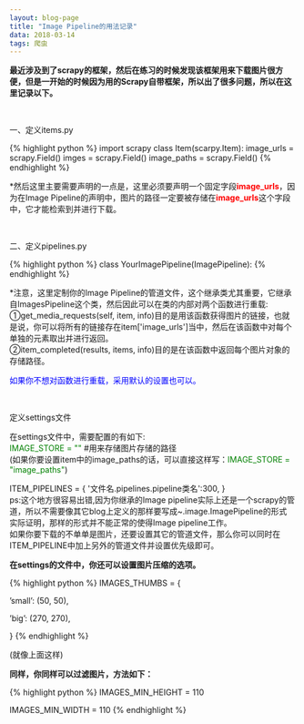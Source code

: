 ```yaml
---
layout: blog-page
title: "Image Pipeline的用法记录"
data: 2018-03-14
tags: 爬虫
---
```

<p><b>最近涉及到了scrapy的框架，然后在练习的时候发现该框架用来下载图片很方便，但是一开始的时候因为用的Scrapy自带框架，所以出了很多问题，所以在这里记录以下。</b></p>
<br>
<p class="h2">一、定义items.py</p>
{% highlight python %}
import scrapy 
class Item(scarpy.Item):
	image_urls = scrapy.Field()
	imges = scrapy.Field()
	image_paths = scrapy.Field()
{% endhighlight %}
<p>*然后这里主要需要声明的一点是，这里必须要声明一个固定字段<span style="color:red"><b>image_urls</b></span>，因为在Image Pipeline的声明中，图片的路径一定要被存储在<span style="color:red"><b>image_urls</b></span>这个字段中，它才能检索到并进行下载。</p>
<br>

<p class="h2">二、定义pipelines.py</p>
{% highlight python %}
class YourImagePipeline(ImagePipeline):
{% endhighlight %}
<p>*注意，这里定制你的Image Pipeline的管道文件，这个继承类尤其重要，它继承自ImagesPipeline这个类，然后因此可以在类的内部对两个函数进行重载:<br>
①get_media_requests(self, item, info)目的是用该函数获得图片的链接，也就是说，你可以将所有的链接存在item['image_urls']当中，然后在该函数中对每个单独的元素取出并进行返回。<br>
②item_completed(results, items, info)目的是在该函数中返回每个图片对象的存储路径。</p>
<p style="color:blue">如果你不想对函数进行重载，采用默认的设置也可以。</p>
<br>

<p class="h2">定义settings文件</p>
<p>在settings文件中，需要配置的有如下:<br>
<span style="color:green">IMAGE_STORE = ""</span> #用来存储图片存储的路径<br>
(如果你要设置item中的image_paths的话，可以直接这样写：<span style="color:green">IMAGE_STORE = "image_paths"</span>)
<br>

ITEM_PIPELINES = {
	'文件名.pipelines.pipeline类名':300,
}
<br>
ps:这个地方很容易出错,因为你继承的Image pipeline实际上还是一个scrapy的管道，所以不需要像其它blog上定义的那样要写成~.image.ImagePipeline的形式
<br>实际证明，那样的形式并不能正常的使得Image pipeline工作。<br>
如果你要下载的不单单是图片，还要设置其它的管道文件，那么你可以同时在ITEM_PIPELINE中加上另外的管道文件并设置优先级即可。
</p>
<p><b>在settings的文件中，你还可以设置图片压缩的选项。</b></p>
{% highlight python %}
IMAGES_THUMBS = {

’small’: (50, 50),

’big’: (270, 270),

}
{% endhighlight %}
<p>(就像上面这样)</p>
<p><b>同样，你同样可以过滤图片，方法如下：</b></p>
{% highlight python %}
IMAGES_MIN_HEIGHT = 110

IMAGES_MIN_WIDTH = 110
{% endhighlight %}